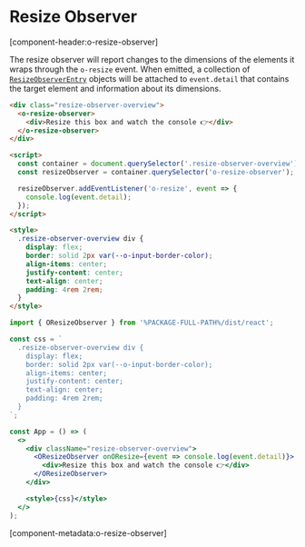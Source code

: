 # Resize Observer

[component-header:o-resize-observer]

The resize observer will report changes to the dimensions of the elements it wraps through the `o-resize` event. When emitted, a collection of [`ResizeObserverEntry`](https://developer.mozilla.org/en-US/docs/Web/API/ResizeObserverEntry) objects will be attached to `event.detail` that contains the target element and information about its dimensions.

```html preview
<div class="resize-observer-overview">
  <o-resize-observer>
    <div>Resize this box and watch the console 👉</div>
  </o-resize-observer>
</div>

<script>
  const container = document.querySelector('.resize-observer-overview');
  const resizeObserver = container.querySelector('o-resize-observer');

  resizeObserver.addEventListener('o-resize', event => {
    console.log(event.detail);
  });
</script>

<style>
  .resize-observer-overview div {
    display: flex;
    border: solid 2px var(--o-input-border-color);
    align-items: center;
    justify-content: center;
    text-align: center;
    padding: 4rem 2rem;
  }
</style>
```

```jsx react
import { OResizeObserver } from '%PACKAGE-FULL-PATH%/dist/react';

const css = `
  .resize-observer-overview div {
    display: flex; 
    border: solid 2px var(--o-input-border-color); 
    align-items: center; 
    justify-content: center;
    text-align: center;
    padding: 4rem 2rem;
  }
`;

const App = () => (
  <>
    <div className="resize-observer-overview">
      <OResizeObserver onOResize={event => console.log(event.detail)}>
        <div>Resize this box and watch the console 👉</div>
      </OResizeObserver>
    </div>

    <style>{css}</style>
  </>
);
```

[component-metadata:o-resize-observer]
